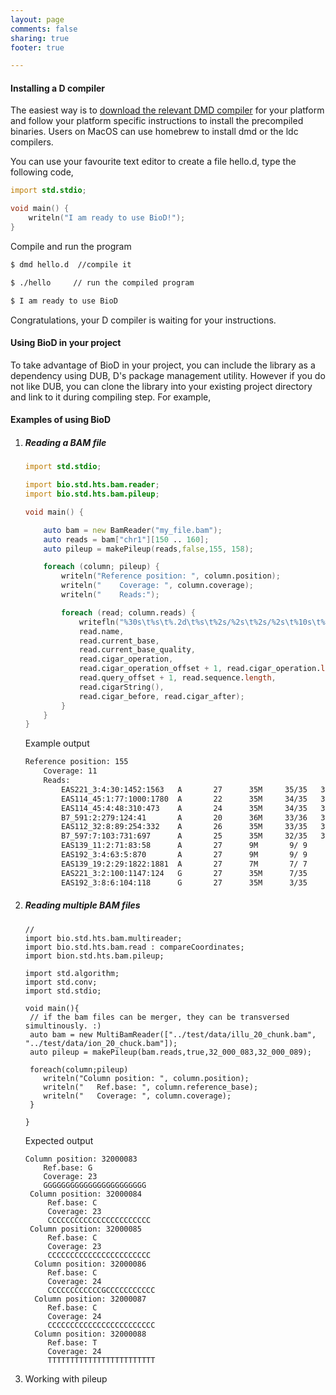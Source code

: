 ```yaml
---
layout: page
comments: false
sharing: true
footer: true

---
```


<h4>Installing a D compiler</h4>

<p>
The easiest way is to <a href="https://dlang.org/download.html" target="_blank">download the relevant DMD compiler</a> for your platform and follow your
platform specific instructions to install the precompiled binaries. Users on MacOS can use homebrew to install dmd or the ldc compilers.
</p>

<p>
You can use your favourite text editor to create a file hello.d, type the following code,

```D print ready to use
import std.stdio;

void main() {
    writeln("I am ready to use BioD!");
}

```

Compile and run the program

```sh compiling and running a D program with DMD
$ dmd hello.d  //compile it

$ ./hello     // run the compiled program

$ I am ready to use BioD
```

Congratulations, your D compiler is waiting for your instructions.  

</p>

<h4>Using BioD in your project</h4>

<p>
To take advantage of BioD in your project, you can include the library as a dependency using DUB, 
D's package management utility. However if you do not like DUB, you can clone the library into  your existing project directory 
and link to it during compiling step. For example,

<p>

</p>
</p>

<h4>Examples of using BioD</h4>
<ol>
<li>
<h5>Reading a BAM file</h5>

``` D Reading a BAM file 
import std.stdio;

import bio.std.hts.bam.reader;
import bio.std.hts.bam.pileup;

void main() {

    auto bam = new BamReader("my_file.bam");
    auto reads = bam["chr1"][150 .. 160];
    auto pileup = makePileup(reads,false,155, 158);

    foreach (column; pileup) {
        writeln("Reference position: ", column.position);
        writeln("    Coverage: ", column.coverage);
        writeln("    Reads:");

        foreach (read; column.reads) {
            writefln("%30s\t%s\t%.2d\t%s\t%2s/%2s\t%2s/%2s\t%10s\t%s %s", 
            read.name, 
            read.current_base,
            read.current_base_quality,
            read.cigar_operation,
            read.cigar_operation_offset + 1, read.cigar_operation.length,
            read.query_offset + 1, read.sequence.length,
            read.cigarString(),
            read.cigar_before, read.cigar_after);
        }
    }
}
```
Example output

```sh example output for a single position
Reference position: 155
    Coverage: 11
    Reads:
        EAS221_3:4:30:1452:1563   A       27      35M     35/35   35/35          35M      [] []
        EAS114_45:1:77:1000:1780  A       22      35M     34/35   34/35          35M      [] []
        EAS114_45:4:48:310:473    A       24      35M     34/35   34/35          35M      [] []
        B7_591:2:279:124:41       A       20      36M     33/36   33/36          36M      [] []
        EAS112_32:8:89:254:332    A       26      35M     33/35   33/35          35M      [] []
        B7_597:7:103:731:697      A       25      35M     32/35   32/35          35M      [] []
        EAS139_11:2:71:83:58      A       27      9M       9/ 9    9/35      9M2I24M      [] [2I, 24M]
        EAS192_3:4:63:5:870       A       27      9M       9/ 9    9/35      9M2I24M      [] [2I, 24M]
        EAS139_19:2:29:1822:1881  A       27      7M       7/ 7    7/40      7M2I31M      [] [2I, 31M]
        EAS221_3:2:100:1147:124   G       27      35M      7/35    7/35          35M      [] []
        EAS192_3:8:6:104:118      G       27      35M      3/35    3/35          35M      [] []

```

</li>

<li>

<h5>Reading multiple BAM files</h5>

```
// 
import bio.std.hts.bam.multireader;
import bio.std.hts.bam.read : compareCoordinates;
import bion.std.hts.bam.pileup;

import std.algorithm;
import std.conv;
import std.stdio;

void main(){
 // if the bam files can be merger, they can be transversed simultinously. :)
 auto bam = new MultiBamReader(["../test/data/illu_20_chunk.bam", "../test/data/ion_20_chuck.bam"]);
 auto pileup = makePileup(bam.reads,true,32_000_083,32_000_089);
 
 foreach(column;pileup)
    writeln("Column position: ", column.position);
    writeln("   Ref.base: ", column.reference_base);
    writeln("   Coverage: ", column.coverage);
 }

}
```
Expected output 

```
Column position: 32000083
    Ref.base: G
    Coverage: 23
    GGGGGGGGGGGGGGGGGGGGGGG
 Column position: 32000084
     Ref.base: C
     Coverage: 23
     CCCCCCCCCCCCCCCCCCCCCCC
 Column position: 32000085
     Ref.base: C
     Coverage: 23
     CCCCCCCCCCCCCCCCCCCCCCC
  Column position: 32000086
     Ref.base: C
     Coverage: 24
     CCCCCCCCCCCCGCCCCCCCCCCC
  Column position: 32000087
     Ref.base: C
     Coverage: 24
     CCCCCCCCCCCCCCCCCCCCCCCC
  Column position: 32000088
     Ref.base: T
     Coverage: 24
     TTTTTTTTTTTTTTTTTTTTTTTT

```
  </li>

 <li>
<p>Working with pileup</p>
 </li>

</ol>


